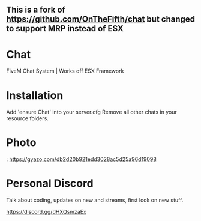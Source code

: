 ## This is a fork of https://github.com/OnTheFifth/chat but changed to support MRP instead of ESX

# Chat
FiveM Chat System | Works off ESX Framework

# Installation

Add 'ensure Chat' into your server.cfg
Remove all other chats in your resource folders.

# Photo

: https://gyazo.com/db2d20b921edd3028ac5d25a96d19098


# Personal Discord

Talk about coding, updates on new and streams, first look on new stuff.

https://discord.gg/dHXQsmzaEx
